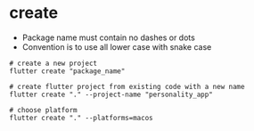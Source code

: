 # create

- Package name must contain no dashes or dots
- Convention is to use all lower case with snake case

```shell
# create a new project
flutter create "package_name"

# create flutter project from existing code with a new name
flutter create "." --project-name "personality_app"

# choose platform
flutter create "." --platforms=macos
```
